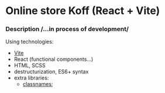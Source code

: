 # Online store Koff (React + Vite)

### Description /...in process of development/

Using technologies:

- [Vite](https://vitejs.dev/)
- React (functional components...)
- HTML, SCSS
- destructurization, ES6+ syntax
- extra libraries:
  - [classnames](https://www.npmjs.com/package/classnames);
